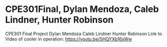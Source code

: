 # CPE301Final, Dylan Mendoza, Caleb Lindner, Hunter Robinson

CPE301 Final Project
Dylan Mendoza
Caleb Lindner
Hunter Robinson
Link to Video of cooler in operation: https://youtu.be/SHQYXb16sWw
